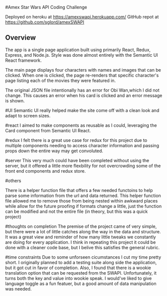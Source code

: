 #Amex Star Wars API Coding Challenge

Deployed on heroku at https://amexswapi.herokuapp.com/
GitHub repot at https://github.com/sglord/amexSWAPI

## Overview

The app is a single page application built using primarily React, Redux, Express, and Node.js. Style was done almost entirely with the Semantic UI React framework.

The main page displays four characters with names and images that can be clicked. When one is clicked, the page re-renders that specific character's page listing each of the movies they were featured in.

The original JSON file intentionally has an error for Obi Wan,which I did not change. This causes an error when his card is clicked and an error message is shown.

#UI
Semantic UI really helped make the site come off with a clean look and adapt to screen sizes.

#react
I aimed to make components as reusable as I could, leveraging the Card component from Semantic UI React.

#redux
I felt there is a great use case for redux for this project due to multiple components needing to access character information and passing props down the entire way may get convoluted.

#server
This very much could have been completed without using the server, but it offered a little more flexbility for not overcrowding some of the front end components and redux store.

#others

There is a helper function file that offers a few needed functoins to help parse some information from the url and data returned. This helper function file allowed me to remove those from being nested within awkward places while allow for the future proofing if formats change a little, just the function can be modified and not the entire file (in theory, but this was a quick project)

#thoughts on completion
The premise of the project came of very simple, but there were a lot of little catches along the way in the data and structure. It was a great view and reminder of how many little tweaks we constantly are doing for every application. I think in repeating this project it could be done with a cleaner code base, but I belive this satisfies the general rubric.

#time constraints
Due to some unforseen cicumstances I cut my time pretty short. I originally planned to add a testing suite along side the application, but it got cut in favor of completion. Also, I found that there is a wookie translation option that can be requested from the SWAPI. Unfortunately, it turns both the key and value into wookie speak. I would've liked to give language toggle as a fun featuer, but a good amount of data manipulation was needed.
